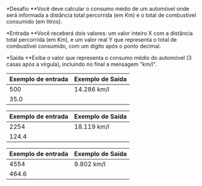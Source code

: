 *Desafio
**Você deve calcular o consumo médio de um automóvel onde será informada a distância total percorrida (em Km) e o total de combustível consumido (em litros).

*Entrada
**Você receberá dois valores: um valor inteiro X com a distância total percorrida (em Km), e um valor real Y que representa o total de combustível consumido, com um dígito após o ponto decimal.

*Saída
**Exiba o valor que representa o consumo médio do automóvel (3 casas após a vírgula), incluindo no final a mensagem "km/l".


| Exemplo de entrada  | Exemplo de Saída |
| ------------------- | ---------------- |
| 500                 | 14.286 km/l      |
| 35.0                |                  |



| Exemplo de entrada  | Exemplo de Saída |
| ------------------- | ---------------- |
| 2254                | 18.119 km/l      |
| 124.4               |                  |




| Exemplo de entrada  | Exemplo de Saída |
| ------------------- | ---------------- |
| 4554                | 9.802 km/l       |
| 464.6               |                  |



